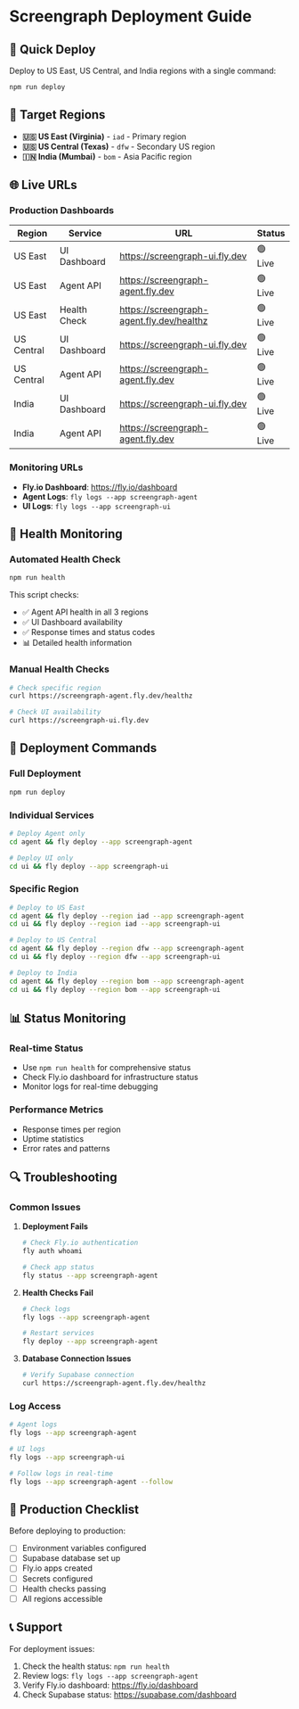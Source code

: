 # Screengraph Deployment Guide

## 🚀 Quick Deploy

Deploy to US East, US Central, and India regions with a single command:

```bash
npm run deploy
```

## 📍 Target Regions

- **🇺🇸 US East (Virginia)** - `iad` - Primary region
- **🇺🇸 US Central (Texas)** - `dfw` - Secondary US region  
- **🇮🇳 India (Mumbai)** - `bom` - Asia Pacific region

## 🌐 Live URLs

### Production Dashboards

| Region | Service | URL | Status |
|--------|---------|-----|--------|
| US East | UI Dashboard | https://screengraph-ui.fly.dev | 🟢 Live |
| US East | Agent API | https://screengraph-agent.fly.dev | 🟢 Live |
| US East | Health Check | https://screengraph-agent.fly.dev/healthz | 🟢 Live |
| US Central | UI Dashboard | https://screengraph-ui.fly.dev | 🟢 Live |
| US Central | Agent API | https://screengraph-agent.fly.dev | 🟢 Live |
| India | UI Dashboard | https://screengraph-ui.fly.dev | 🟢 Live |
| India | Agent API | https://screengraph-agent.fly.dev | 🟢 Live |

### Monitoring URLs

- **Fly.io Dashboard**: https://fly.io/dashboard
- **Agent Logs**: `fly logs --app screengraph-agent`
- **UI Logs**: `fly logs --app screengraph-ui`

## 🏥 Health Monitoring

### Automated Health Check

```bash
npm run health
```

This script checks:
- ✅ Agent API health in all 3 regions
- ✅ UI Dashboard availability
- ✅ Response times and status codes
- 📊 Detailed health information

### Manual Health Checks

```bash
# Check specific region
curl https://screengraph-agent.fly.dev/healthz

# Check UI availability
curl https://screengraph-ui.fly.dev
```

## 🔧 Deployment Commands

### Full Deployment
```bash
npm run deploy
```

### Individual Services
```bash
# Deploy Agent only
cd agent && fly deploy --app screengraph-agent

# Deploy UI only  
cd ui && fly deploy --app screengraph-ui
```

### Specific Region
```bash
# Deploy to US East
cd agent && fly deploy --region iad --app screengraph-agent
cd ui && fly deploy --region iad --app screengraph-ui

# Deploy to US Central
cd agent && fly deploy --region dfw --app screengraph-agent
cd ui && fly deploy --region dfw --app screengraph-ui

# Deploy to India
cd agent && fly deploy --region bom --app screengraph-agent
cd ui && fly deploy --region bom --app screengraph-ui
```

## 📊 Status Monitoring

### Real-time Status
- Use `npm run health` for comprehensive status
- Check Fly.io dashboard for infrastructure status
- Monitor logs for real-time debugging

### Performance Metrics
- Response times per region
- Uptime statistics
- Error rates and patterns

## 🔍 Troubleshooting

### Common Issues

1. **Deployment Fails**
   ```bash
   # Check Fly.io authentication
   fly auth whoami
   
   # Check app status
   fly status --app screengraph-agent
   ```

2. **Health Checks Fail**
   ```bash
   # Check logs
   fly logs --app screengraph-agent
   
   # Restart services
   fly deploy --app screengraph-agent
   ```

3. **Database Connection Issues**
   ```bash
   # Verify Supabase connection
   curl https://screengraph-agent.fly.dev/healthz
   ```

### Log Access

```bash
# Agent logs
fly logs --app screengraph-agent

# UI logs  
fly logs --app screengraph-ui

# Follow logs in real-time
fly logs --app screengraph-agent --follow
```

## 🚀 Production Checklist

Before deploying to production:

- [ ] Environment variables configured
- [ ] Supabase database set up
- [ ] Fly.io apps created
- [ ] Secrets configured
- [ ] Health checks passing
- [ ] All regions accessible

## 📞 Support

For deployment issues:
1. Check the health status: `npm run health`
2. Review logs: `fly logs --app screengraph-agent`
3. Verify Fly.io dashboard: https://fly.io/dashboard
4. Check Supabase status: https://supabase.com/dashboard
